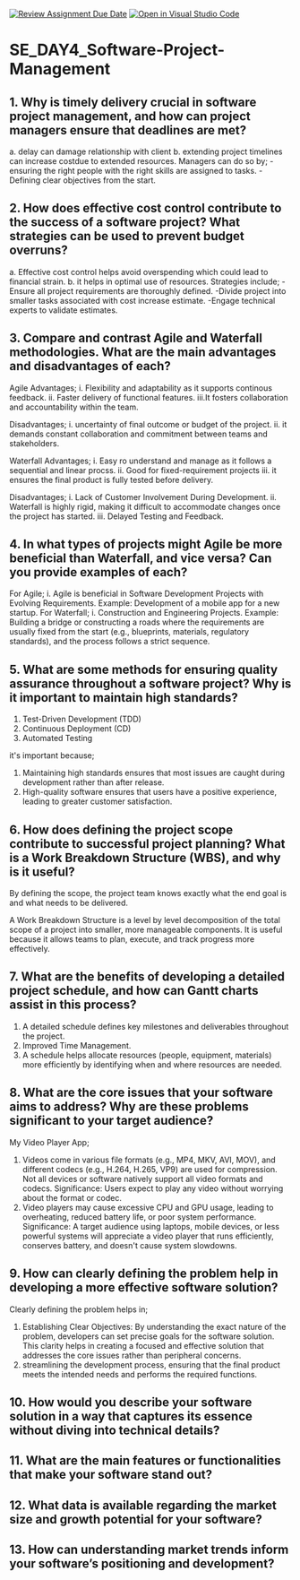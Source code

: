 [![Review Assignment Due Date](https://classroom.github.com/assets/deadline-readme-button-22041afd0340ce965d47ae6ef1cefeee28c7c493a6346c4f15d667ab976d596c.svg)](https://classroom.github.com/a/9pw6JKcu)
[![Open in Visual Studio Code](https://classroom.github.com/assets/open-in-vscode-2e0aaae1b6195c2367325f4f02e2d04e9abb55f0b24a779b69b11b9e10269abc.svg)](https://classroom.github.com/online_ide?assignment_repo_id=15920173&assignment_repo_type=AssignmentRepo)
# SE_DAY4_Software-Project-Management
## 1. Why is timely delivery crucial in software project management, and how can project managers ensure that deadlines are met?
a. delay can damage relationship with client
b. extending project timelines can increase costdue to extended resources.
Managers can do so by; - ensuring the right people with the right skills are assigned to tasks.
-Defining clear objectives from the start.

## 2. How does effective cost control contribute to the success of a software project? What strategies can be used to prevent budget overruns?
a. Effective cost control helps avoid overspending which could lead to financial strain.
b. it helps in optimal use of resources.
Strategies include; - Ensure all project requirements are thoroughly defined.
-Divide project into smaller tasks associated with cost increase estimate.
-Engage technical experts to validate estimates.

## 3. Compare and contrast Agile and Waterfall methodologies. What are the main advantages and disadvantages of each?
Agile Advantages;
i. Flexibility and adaptability as it supports continous feedback.
ii. Faster delivery of functional features.
iii.It fosters collaboration and accountability within the team.

Disadvantages;
i. uncertainty of final outcome or budget of the project.
ii. it demands constant collaboration and commitment between teams and stakeholders.

Waterfall Advantages;
i. Easy ro understand and manage as it follows a sequential and linear procss.
ii. Good for fixed-requirement projects
iii. it ensures the final product is fully tested before delivery. 

Disadvantages;
i. Lack of Customer Involvement During Development.
ii. Waterfall is highly rigid, making it difficult to accommodate changes once the project has started.
iii. Delayed Testing and Feedback.

## 4. In what types of projects might Agile be more beneficial than Waterfall, and vice versa? Can you provide examples of each?
For Agile;
i. Agile is beneficial in Software Development Projects with Evolving Requirements.  Example: Development of a mobile app for a new startup.
For Waterfall;
i. Construction and Engineering Projects.   Example: Building a bridge or constructing a roads where the requirements are usually fixed from the start (e.g., blueprints, materials, regulatory standards), and the process follows a strict sequence.

## 5. What are some methods for ensuring quality assurance throughout a software project? Why is it important to maintain high standards?
1. Test-Driven Development (TDD)
2. Continuous Deployment (CD)
3. Automated Testing

it's important because; 
1. Maintaining high standards ensures that most issues are caught during development rather than after release.
2. High-quality software ensures that users have a positive experience, leading to greater customer satisfaction.


## 6. How does defining the project scope contribute to successful project planning? What is a Work Breakdown Structure (WBS), and why is it useful?
By defining the scope, the project team knows exactly what the end goal is and what needs to be delivered.

A Work Breakdown Structure is a level by level decomposition of the total scope of a project into smaller, more manageable components.
It is useful because it allows teams to plan, execute, and track progress more effectively.

## 7. What are the benefits of developing a detailed project schedule, and how can Gantt charts assist in this process?
1. A detailed schedule defines key milestones and deliverables throughout the project.
2. Improved Time Management.
3. A schedule helps allocate resources (people, equipment, materials) more efficiently by identifying when and where resources are needed.


## 8. What are the core issues that your software aims to address? Why are these problems significant to your target audience?
My Video Player App;
1. Videos come in various file formats (e.g., MP4, MKV, AVI, MOV), and different codecs (e.g., H.264, H.265, VP9) are used for compression. Not all devices or software natively support all video formats and codecs.            Significance: Users expect to play any video without worrying about the format or codec.
2. Video players may cause excessive CPU and GPU usage, leading to overheating, reduced battery life, or poor system performance.
   Significance: A target audience using laptops, mobile devices, or less powerful systems will appreciate a video player that runs efficiently, conserves battery, and doesn't cause system slowdowns.

## 9. How can clearly defining the problem help in developing a more effective software solution?
Clearly defining the problem helps in;
1. Establishing Clear Objectives: By understanding the exact nature of the problem, developers can set precise goals for the software solution. This clarity helps in creating a focused and effective solution that addresses the core issues rather than peripheral concerns.
2. streamlining the development process, ensuring that the final product meets the intended needs and performs the required functions.
   
## 10. How would you describe your software solution in a way that captures its essence without diving into technical details?

## 11. What are the main features or functionalities that make your software stand out?
## 12. What data is available regarding the market size and growth potential for your software?
## 13. How can understanding market trends inform your software’s positioning and development?
